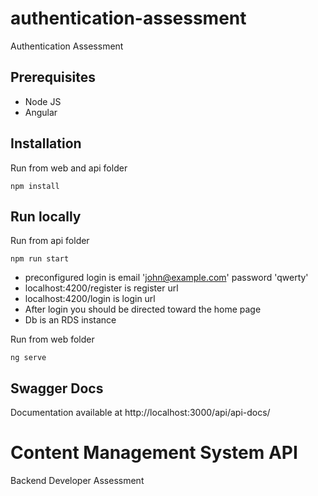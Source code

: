 # authentication-assessment

Authentication Assessment

## Prerequisites

- Node JS
- Angular

## Installation

Run from web and api folder

```
npm install
```

## Run locally

Run from api folder

```
npm run start
```

- preconfigured login is email 'john@example.com' password 'qwerty'
- localhost:4200/register is register url
- localhost:4200/login is login url
- After login you should be directed toward the home page
- Db is an RDS instance

Run from web folder

```
ng serve
```

## Swagger Docs

Documentation available at http://localhost:3000/api/api-docs/

# Content Management System API

Backend Developer Assessment
